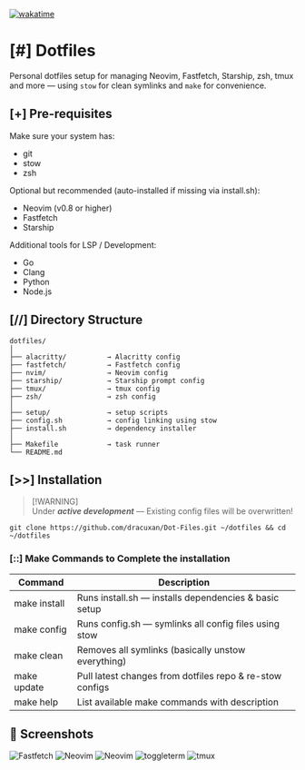 [![wakatime](https://wakatime.com/badge/user/0d75cfc5-da70-41b7-b8c8-661ef9d8338b/project/9358976a-67c2-4357-8140-bd4a4c743b96.svg)](https://wakatime.com/badge/user/0d75cfc5-da70-41b7-b8c8-661ef9d8338b/project/9358976a-67c2-4357-8140-bd4a4c743b96)

# [#] Dotfiles

Personal dotfiles setup for managing Neovim, Fastfetch, Starship, zsh, tmux and more — using `stow` for clean symlinks and `make` for convenience.

## [+] Pre-requisites

Make sure your system has:

- git
- stow
- zsh

Optional but recommended (auto-installed if missing via install.sh):

- Neovim (v0.8 or higher)
- Fastfetch
- Starship

Additional tools for LSP / Development:

- Go
- Clang
- Python
- Node.js

## [//] Directory Structure

```
dotfiles/
│
├── alacritty/          → Alacritty config
├── fastfetch/          → Fastfetch config
├── nvim/               → Neovim config
├── starship/           → Starship prompt config
├── tmux/               → tmux config
├── zsh/                → zsh config
│
├── setup/              → setup scripts
├── config.sh           → config linking using stow
├── install.sh          → dependency installer
│
├── Makefile            → task runner
└── README.md
```

## [>>] Installation

> [!WARNING]\
> Under _**active development**_ — Existing config files will be overwritten!

```
git clone https://github.com/dracuxan/Dot-Files.git ~/dotfiles && cd ~/dotfiles
```

### [::] Make Commands to Complete the installation

| Command      | Description                                              |
| ------------ | -------------------------------------------------------- |
| make install | Runs install.sh — installs dependencies & basic setup    |
| make config  | Runs config.sh — symlinks all config files using stow    |
| make clean   | Removes all symlinks (basically unstow everything)       |
| make update  | Pull latest changes from dotfiles repo & re-stow configs |
| make help    | List available make commands with description            |

## 📸 Screenshots

![Fastfetch](https://github.com/user-attachments/assets/31804d54-ff43-45c6-8f1b-79e3ae28cd0d)
![Neovim](https://github.com/user-attachments/assets/cb92ce16-dd48-48de-aea7-0d83d5bd2709)
![Neovim](https://github.com/user-attachments/assets/ab2f30a2-6305-4d98-af52-cd81d4dc5b1f)
![toggleterm](https://github.com/user-attachments/assets/e465ac94-6129-469a-94f4-8658a2dbc416)
![tmux](https://github.com/user-attachments/assets/e72e1d81-1c6a-4da1-b68c-6859778b783d)

